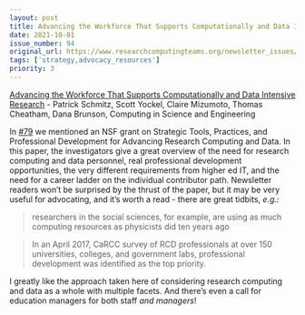 ```yaml
---
layout: post
title: Advancing the Workforce That Supports Computationally and Data Intensive Research - Patrick Schmitz, Scott Yockel, Claire Mizumoto, Thomas Cheatham, Dana Brunson, Computing in Science and Engineering
date: 2021-10-01
issue_number: 94
original_url: https://www.researchcomputingteams.org/newsletter_issues/0094
tags: ['strategy,advocacy_resources']
priority: 3
---
```


<!-- markdownlint-disable MD033 -->
<!-- markdownlint-disable MD041 -->
<!-- markdownlint-disable MD049 -->

[Advancing the Workforce That Supports Computationally and Data Intensive Research](https://ieeexplore.ieee.org/document/9492830) - Patrick Schmitz, Scott Yockel, Claire Mizumoto, Thomas Cheatham, Dana Brunson, Computing in Science and Engineering

In [#79](https://www.researchcomputingteams.org/newsletter_issues/0079) we mentioned an NSF grant on Strategic Tools, Practices, and Professional Development for Advancing Research Computing and Data.  In this paper, the investigators give a great overview of the need for research computing and data personnel, real professional development opportunities, the very different requirements from higher ed IT, and the need for a career ladder on the individual contributor path.  Newsletter readers won’t be surprised by the thrust of the paper, but it may be very useful for advocating, and it’s worth a read - there are great tidbits, *e.g.:*

> researchers in the social sciences, for example, are using as much computing resources as physicists did ten years ago

> In an April 2017, CaRCC survey of RCD professionals at over 150 universities, colleges, and
> government labs, professional development was identified as the top priority.

I greatly like the approach taken here of considering research computing and data as a whole with multiple facets.  And there’s even a call for education managers for both staff *and managers*!

